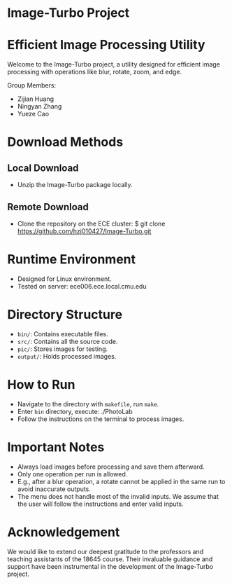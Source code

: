 # Image-Turbo Project
# Efficient Image Processing Utility

Welcome to the Image-Turbo project, a utility designed for efficient 
image processing with operations like blur, rotate, zoom, and edge.

Group Members:
- Zijian Huang
- Ningyan Zhang
- Yueze Cao

# Download Methods

## Local Download
- Unzip the Image-Turbo package locally.

## Remote Download
- Clone the repository on the ECE cluster:
  $ git clone https://github.com/hzj010427/Image-Turbo.git

# Runtime Environment

- Designed for Linux environment.
- Tested on server: ece006.ece.local.cmu.edu

# Directory Structure

- `bin/`: Contains executable files.
- `src/`: Contains all the source code.
- `pic/`: Stores images for testing.
- `output/`: Holds processed images.

# How to Run

- Navigate to the directory with `makefile`, run `make`.
- Enter `bin` directory, execute:
   ./PhotoLab
- Follow the instructions on the terminal to process images.

# Important Notes

- Always load images before processing and save them afterward.
- Only one operation per run is allowed. 
- E.g., after a blur operation, a rotate cannot be applied in the same run to avoid inaccurate outputs.
- The menu does not handle most of the invalid inputs. We assume that the user will follow the instructions and enter valid inputs.

# Acknowledgement

We would like to extend our deepest gratitude to the professors and teaching assistants of the 18645 course. Their invaluable guidance and support have been instrumental in the development of the Image-Turbo project. 

